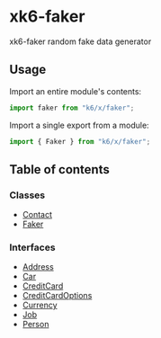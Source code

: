 # xk6-faker

xk6-faker random fake data generator

## Usage

Import an entire module's contents:
```JavaScript
import faker from "k6/x/faker";
```

Import a single export from a module:
```JavaScript
import { Faker } from "k6/x/faker";
```

## Table of contents

### Classes

- [Contact](classes/contact.md)
- [Faker](classes/faker.md)

### Interfaces

- [Address](interfaces/address.md)
- [Car](interfaces/car.md)
- [CreditCard](interfaces/creditcard.md)
- [CreditCardOptions](interfaces/creditcardoptions.md)
- [Currency](interfaces/currency.md)
- [Job](interfaces/job.md)
- [Person](interfaces/person.md)
